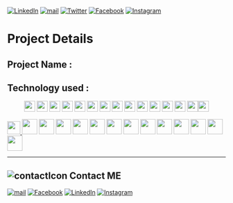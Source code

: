 [![LinkedIn][linkedin-shield]][linkedin-url]
[![mail][mail-shield]][mail-url]
[![Twitter][twitter-shield]][twitter-url]
[![Facebook][facebook-shield]][facebook-url]
[![Instagram][instagram-shield]][instagram-url]

<!-- MARKDOWN LINKS & IMAGES -->

# Project Details

## Project Name :

## Technology used :

<p align="center">
<img src="https://img.shields.io/badge/HTML5-E34F26?style=for-the-badge&logo=html5&logoColor=white" height="25"/> <img src="https://img.shields.io/badge/CSS3-1572B6?style=for-the-badge&logo=css3&logoColor=white" height="25"/> <img src="https://img.shields.io/badge/javascript-F7DF1E.svg?&style=for-the-badge&logo=javascript&logoColor=white" height="25"/> <img src="https://img.shields.io/badge/React-20232A?style=for-the-badge&logo=react&logoColor=61DAFB" height="25"/> <img src="https://img.shields.io/badge/React_Router-CA4245?style=for-the-badge&logo=react-router&logoColor=white" height="25"/> <img src=" 	https://img.shields.io/badge/Sass-CC6699?style=for-the-badge&logo=sass&logoColor=white" height="25"/> <img src="https://img.shields.io/badge/Material--UI-0081CB?style=for-the-badge&logo=material-ui&logoColor=white" height="25"/> <img src="https://img.shields.io/badge/Bootstrap-563D7C?style=for-the-badge&logo=bootstrap&logoColor=white" height="25"/> <img src="https://img.shields.io/badge/Tailwind_CSS-38B2AC?style=for-the-badge&logo=tailwind-css&logoColor=white" height="25"/> <img src="https://img.shields.io/badge/Netlify-00C7B7?style=for-the-badge&logo=netlify&logoColor=white" height="25"/> <img src="https://img.shields.io/badge/Heroku-430098?style=for-the-badge&logo=heroku&logoColor=white" height="25"/> <img src="https://img.shields.io/badge/firebase-FFCA28.svg?&style=for-the-badge&logo=firebase&logoColor=white" height="25"/> <img src="https://img.shields.io/badge/Node.js-43853D?style=for-the-badge&logo=node.js&logoColor=white" height="25"/> <img src="https://img.shields.io/badge/-MongoDB-4DB33D?style=flat&logo=mongodb&logoColor=FFFFFF" height="25"/><img src="https://img.shields.io/badge/-MySQL-F29111?style=flat&logo=mysql&logoColor=FFFFFF" height="25"/>
</p>

<a href="https://www.fb.com">
<img src="https://img.shields.io/badge/-Facebook-30363D?style=for-the-badge&logo=Facebook&logoColor=1877F2" height="30"/>
</a>

<img src="https://img.shields.io/badge/HTML5-black?style=for-the-badge&logo=html5&logoColor=E34F26" height="35"/>

<img src="https://img.shields.io/badge/CSS3-black?style=for-the-badge&logo=css3&logoColor=1572B6" height="35"/>

<img src="https://img.shields.io/badge/javascript-black.svg?&style=for-the-badge&logo=javascript&logoColor=F7DF1E" height="35"/>

<img src="https://img.shields.io/badge/HTML5-30363D?style=for-the-badge&logo=html5&logoColor=E34F26&" height="35"/>

<img src="https://img.shields.io/badge/CSS3-30363D?style=for-the-badge&logo=css3&logoColor=1572B6" height="35"/>

<img src="https://img.shields.io/badge/javascript-30363D.svg?&style=for-the-badge&logo=javascript&logoColor=F7DF1E" height="35"/>

<img src="https://img.shields.io/badge/HTML5-E34F26?style=for-the-badge&logo=html5&logoColor=white" height="35"/>

<img src="https://img.shields.io/badge/CSS3-1572B6?style=for-the-badge&logo=css3&logoColor=white" height="35"/>

<img src="https://img.shields.io/badge/javascript-F7DF1E.svg?&style=for-the-badge&logo=javascript&logoColor=white" height="35"/>

<img src="https://img.shields.io/badge/Gmail-EA4335.svg?&style=for-the-badge&logo=Gmail&logoColor=white" height="35"/>

<img src="https://img.shields.io/badge/HTML5-20232A?style=for-the-badge&logo=html5&logoColor=E34F26&" height="35"/>

<img src="https://img.shields.io/badge/CSS3-20232A?style=for-the-badge&logo=css3&logoColor=1572B6" height="35"/>

<img src="https://img.shields.io/badge/javascript-20232A.svg?&style=for-the-badge&logo=javascript&logoColor=F7DF1E" height="35"/>

---

<!-- |
|
|
|
|
|
|
|
|
|
|
|
|
|
|
|
| -->

[facebook-url]: https://facebook.com/shourov.hanifa
[facebook-shield]: https://img.shields.io/badge/-Facebook-black.svg?style=flat-square&logo=facebook&color=555&logoColor=white
[linkedin-shield]: https://img.shields.io/badge/-LinkedIn-black.svg?style=flat-square&logo=linkedin&colorB=555
[linkedin-url]: https://www.linkedin.com/in/mohammed-abuhanifa-4611b515b/
[mail-shield]: https://img.shields.io/badge/%F0%9F%93%A7%20Email-moh.abuhanifa@gmail.com-lightgray
[mail-url]: mailto:moh.abuhanifa@gmail.com
[instagram-shield]: https://img.shields.io/badge/-Instagram-black.svg?style=flat-square&logo=instagram&color=555&logoColor=white
[instagram-url]: https://www.instagram.com/shourovahmd/
[twitter-url]: https://twitter.com/mohabuhanifa
[twitter-shield]: https://img.shields.io/badge/-Twitter-black.svg?style=flat-square&logo=twitter&colorB=555
[contacticon-shield]: https://img.icons8.com/external-flaticons-lineal-color-flat-icons/28/undefined/external-support-communication-media-flaticons-lineal-color-flat-icons.png

## ![contactIcon][contacticon-shield] Contact ME

[![mail][mail-shield]][mail-url]
[![Facebook][facebook-shield]][facebook-url]
[![LinkedIn][linkedin-shield]][linkedin-url]
[![Instagram][instagram-shield]][instagram-url]
